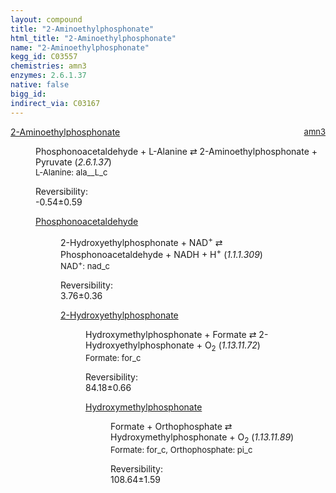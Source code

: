 ```yaml
---
layout: compound
title: "2-Aminoethylphosphonate"
html_title: "2-Aminoethylphosphonate"
name: "2-Aminoethylphosphonate"
kegg_id: C03557
chemistries: amn3
enzymes: 2.6.1.37
native: false
bigg_id:
indirect_via: C03167
---
```

<dl><dt class="rs-product"><a class="link-dark" data-bs-html="true" data-bs-title="KEGG: C03557" data-bs-toggle="tooltip" href="{{ site.url }}{{ site.baseurl }}/compounds/C03557">2-Aminoethylphosphonate</a><span style="float: right; max-width: 40%"><a class="link-dark opacity-50" href="{{ site.url }}{{ site.baseurl }}/chemistries/amn3" style="font-size: small; word-wrap: anywhere;">amn3</a></span></dt><dd><p>Phosphonoacetaldehyde + L-Alanine ⇄ 2-Aminoethylphosphonate + Pyruvate (<i>2.6.1.37</i>)<br/><span style="font-size: small;"><span data-bs-html="true" data-bs-title="KEGG: C00041" data-bs-toggle="tooltip">L-Alanine</span>: ala__L_c</span><br/><div class="reversibility_info">Reversibility: <div class="progress" style="flex-direction: row-reverse;"><div aria-valuemax="10" aria-valuemin="0" aria-valuenow="-0.5407068978507927" class="progress-bar bg-success" role="progressbar" style="width: 5.41%"></div><div aria-valuemax="10" aria-valuemin="0" aria-valuenow="-0.5407068978507927" class="progress-bar bg-warning" role="progressbar" style="width: 5.92%"></div></div><span>-0.54±0.59</span><div class="progress"><div aria-valuemax="10" aria-valuemin="0" aria-valuenow="-0.5407068978507927" class="progress-bar bg-danger" role="progressbar" style="width: 0%"></div></div></div></p><dl><dt><a class="link-dark" data-bs-html="true" data-bs-title="KEGG: C03167" data-bs-toggle="tooltip" href="{{ site.url }}{{ site.baseurl }}/compounds/C03167">Phosphonoacetaldehyde</a><span style="float: right; max-width: 40%"><a class="link-dark opacity-50" href="{{ site.url }}{{ site.baseurl }}/chemistries/None" style="font-size: small; word-wrap: anywhere;"></a></span></dt><dd><p>2-Hydroxyethylphosphonate + NAD<sup>+</sup> ⇄ Phosphonoacetaldehyde + NADH + H<sup>+</sup> (<i>1.1.1.309</i>)<br/><span style="font-size: small;"><span data-bs-html="true" data-bs-title="KEGG: C00003" data-bs-toggle="tooltip">NAD<sup>+</sup></span>: nad_c</span><br/><div class="reversibility_info">Reversibility: <div class="progress"><div aria-valuemax="100" aria-valuemin="0" aria-valuenow="0" class="progress-bar bg-success" role="progressbar" style="width: 0%"></div></div><span>3.76±0.36</span><div class="progress"><div aria-valuemax="10" aria-valuemin="0" aria-valuenow="3.7605613391067423" class="progress-bar bg-danger" role="progressbar" style="width: 37.61%"></div><div aria-valuemax="10" aria-valuemin="0" aria-valuenow="3.7605613391067423" class="progress-bar bg-warning" role="progressbar" style="width: 3.58%"></div></div></div></p><dl><dt><a class="link-dark" data-bs-html="true" data-bs-title="KEGG: C06451" data-bs-toggle="tooltip" href="{{ site.url }}{{ site.baseurl }}/compounds/C06451">2-Hydroxyethylphosphonate</a><span style="float: right; max-width: 40%"><a class="link-dark opacity-50" href="{{ site.url }}{{ site.baseurl }}/chemistries/None" style="font-size: small; word-wrap: anywhere;"></a></span></dt><dd><p>Hydroxymethylphosphonate + Formate ⇄ 2-Hydroxyethylphosphonate + O<sub>2</sub> (<i>1.13.11.72</i>)<br/><span style="font-size: small;"><span data-bs-html="true" data-bs-title="KEGG: C00058" data-bs-toggle="tooltip">Formate</span>: for_c</span><br/><div class="reversibility_info">Reversibility: <div class="progress"><div aria-valuemax="100" aria-valuemin="0" aria-valuenow="0" class="progress-bar bg-success" role="progressbar" style="width: 0%"></div></div><span>84.18±0.66</span><div class="progress"><div aria-valuemax="10" aria-valuemin="0" aria-valuenow="84.18034315352084" class="progress-bar bg-danger" role="progressbar" style="width: 841.80%"></div></div></div></p><dl><dt><a class="link-dark" data-bs-html="true" data-bs-title="KEGG: C06455" data-bs-toggle="tooltip" href="{{ site.url }}{{ site.baseurl }}/compounds/C06455">Hydroxymethylphosphonate</a><span style="float: right; max-width: 40%"><a class="link-dark opacity-50" href="{{ site.url }}{{ site.baseurl }}/chemistries/None" style="font-size: small; word-wrap: anywhere;"></a></span></dt><dd><p>Formate + Orthophosphate ⇄ Hydroxymethylphosphonate + O<sub>2</sub> (<i>1.13.11.89</i>)<br/><span style="font-size: small;"><span data-bs-html="true" data-bs-title="KEGG: C00058" data-bs-toggle="tooltip">Formate</span>: for_c, <span data-bs-html="true" data-bs-title="KEGG: C00009" data-bs-toggle="tooltip">Orthophosphate</span>: pi_c</span><br/><div class="reversibility_info">Reversibility: <div class="progress"><div aria-valuemax="100" aria-valuemin="0" aria-valuenow="0" class="progress-bar bg-success" role="progressbar" style="width: 0%"></div></div><span>108.64±1.59</span><div class="progress"><div aria-valuemax="10" aria-valuemin="0" aria-valuenow="108.64245440381366" class="progress-bar bg-danger" role="progressbar" style="width: 1086.42%"></div></div></div></p><dl></dl></dd></dl></dd></dl></dd></dl></dd></dl>